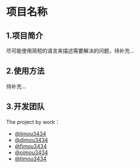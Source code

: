 # 项目名称

## 1.项目简介

尽可能使用简短的语言来描述需要解决的问题，待补充...

## 2.使用方法

待补充...

## 3.开发团队

The project by work：
- [@limou3434](...)
- [@dimou3434](...)
- [@fimou3434](...)
- [@oimou3434](...)
- [@timou3434](...)


